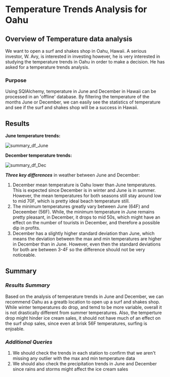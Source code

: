 # Temperature Trends Analysis for Oahu
## Overview of Temperature data analysis
We want to open a surf and shakes shop in Oahu, Hawaii. A serious investor, W. Avy, is interested in investing however, he is very interested in studying the temperature trends in Oahu in order to make a decision. He has asked for a temperature trends analysis. 
### Purpose
Using SQlAlchemy, temperature in June and December in Hawaii can be processed in an 'offline' database. By filtering the temperature of the months June or December, we can easily see the statistics of temperature and see if the surf and shakes shop will be a success in Hawaii.

## Results
**June temperature trends:**

![summary_df_June](https://user-images.githubusercontent.com/102441140/172955366-de26e7e3-7283-40f2-b3d3-2f64e9a398fd.png)

**December temperature trends:**

![summary_df_Dec](https://user-images.githubusercontent.com/102441140/172955485-a0107d53-7767-478e-bcaf-c02d53ebf44c.png)

***Three key differences*** in weather between June and December:
1. December mean temperature is Oahu lower than June temperatures. This is expected since December is in winter and June is in summer. However, the mean  temperatures for both seasons still stay around low to mid 70F, which is pretty ideal beach temperature still.
2. The minimum temperatures greatly vary between June (64F) and Deceember (56F). While, the minimum temperature in June remains pretty pleasant, in December, it drops to mid 50s, which might have an effect on the number of tourists in December, and therefore a possible dip in profits.
3. December has a slightly higher standard deviation than June, which means the deviation between the max and min temperatures are higher in December than in June. However, even then the standard deviations for both are between 3-4F so the difference should not be very noticeable.

## Summary
### *Results Summary*
Based on the analysis of temperature trends in June and December, we can recommend Oahu as a greatb location to open up a surf and shakes shop. While winter temperatures do drop, and temd to be more variable, overall it is not drastically different from summer temperatures. Also, the temperture drop might hinder ice cream sales, it should not have much of an effect on the surf shop sales, since even at brisk 56F temperatures, surfing is enjoable. 
### *Additional Queries*
1. We should check the trends in each station to confirm that we aren't missing any outlier with the max and min temperature data
2. We should also check the precipitation trends in June and December since rains and storms might affect the ice cream sales
